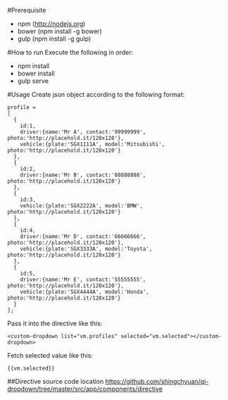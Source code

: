#Prerequisite
- npm (http://nodejs.org)
- bower (npm install -g bower)
- gulp (npm install -g gulp)

#How to run
Execute the following in order:
- npm install
- bower install
- gulp serve

#Usage
Create json object according to the following format:
```
profile =
[
  {
    id:1,
    driver:{name:'Mr A', contact:'99999999', photo:'http://placehold.it/120x120'},
    vehicle:{plate:'SGX1111A', model:'Mitsubishi', photo:'http://placehold.it/120x120'}
  },
  {
    id:2,
    driver:{name:'Mr B', contact:'88888888', photo:'http://placehold.it/120x120'}
  },
  {
    id:3,
    vehicle:{plate:'SGX2222A', model:'BMW', photo:'http://placehold.it/120x120'}
  },
  {
    id:4,
    driver:{name:'Mr D', contact:'66666666', photo:'http://placehold.it/120x120'},
    vehicle:{plate:'SGX3333A', model:'Toyota', photo:'http://placehold.it/120x120'}
  },
  {
    id:5,
    driver:{name:'Mr E', contact:'55555555', photo:'http://placehold.it/120x120'},
    vehicle:{plate:'SGX4444A', model:'Honda', photo:'http://placehold.it/120x120'}
  }
];
```

Pass it into the directive like this:
```
<custom-dropdown list="vm.profiles" selected="vm.selected"></custom-dropdown>
```

Fetch selected value like this:
```
{{vm.selected}}
```

##Directive source code location
https://github.com/shingchyuan/qi-dropdown/tree/master/src/app/components/directive
